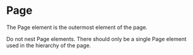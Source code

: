 # Page

The Page element is the outermost element of the page.

Do not nest Page elements. There should only be a single Page element used in the hierarchy of the page.
